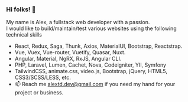 ### Hi folks! 👋

My name is Alex, a fullstack web developer with a passion.
<br />
I would like to build/maintain/test various websites using the following technical skills

- React, Redux, Saga, Thunk, Axios, MaterialUI, Bootstrap, Reactstrap.
- Vue, Vuex, Vue-router, Vuetify, Quasar, Nuxt.
- Angular, Material, NgRX, RxJS, Angular CLI.
- PHP, Laravel, Lumen, Cachet, Nova, Codeigniter, YII, Symfony
- TailwindCSS, animate.css, video.js, Bootstrap, jQuery, HTML5, CSS3/SCSS/LESS, etc.
- 📫 Reach me alextd.dev@gmail.com if you need my hand for your project or business.
